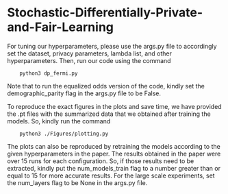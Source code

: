 # Stochastic-Differentially-Private-and-Fair-Learning

For tuning our hyperparameters, please use the args.py file to accordingly set the dataset, privacy parameters, lambda list, and other hyperparameters. Then, run our code using the command
```
	python3 dp_fermi.py
```

Note that to run the equalized odds version of the code, kindly set the demographic_parity flag in the args.py file to be False.

To reproduce the exact figures in the plots and save time, we have provided the .pt files with the summarized data that we obtained after training the models. So, kindly run the command
```
	python3 ./Figures/plotting.py
```

The plots can also be reproduced by retraining the models according to the given hyperparameters in the paper. The results obtained in the paper were over 15 runs for each configuration. So, if those results need to be extracted, kindly put the num_models_train flag to a number greater than or equal to 15 for more accurate results. For the large scale experiments, set the num_layers flag to be None in the args.py file.
